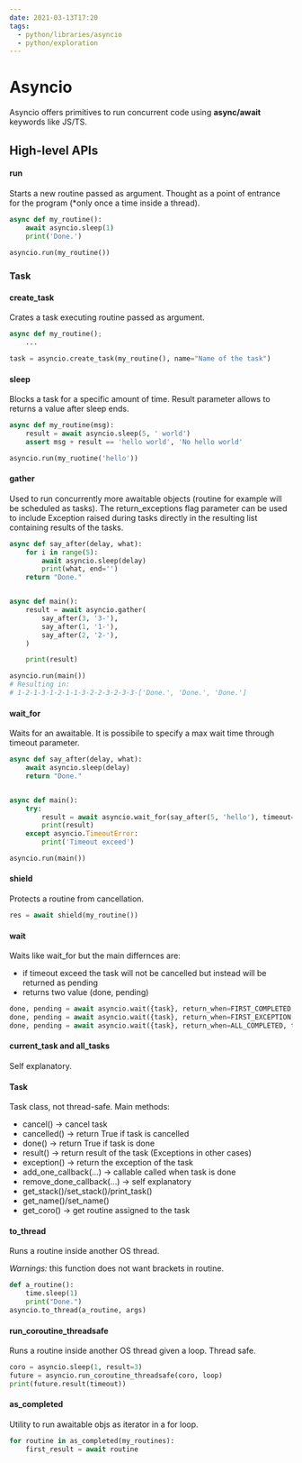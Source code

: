 ```yaml
---
date: 2021-03-13T17:20
tags:
  - python/libraries/asyncio
  - python/exploration
---
```


# Asyncio
Asyncio offers primitives to run concurrent code using **async/await** keywords like JS/TS.

## High-level APIs
#### run
Starts a new routine passed as argument. Thought as a point of entrance for the program (*only once a time inside a thread).

```python
async def my_routine():
    await asyncio.sleep(1)
    print('Done.')
        
asyncio.run(my_routine())
```

### Task
#### create_task
Crates a task executing routine passed as argument.
```python
async def my_routine();
    ...

task = asyncio.create_task(my_routine(), name="Name of the task")
```

#### sleep
Blocks a task for a specific amount of time. Result parameter allows to returns a value after sleep ends.

```python
async def my_routine(msg):
    result = await asyncio.sleep(5, ' world')
    assert msg + result == 'hello world', 'No hello world'

asyncio.run(my_ruotine('hello'))
```

#### gather
Used to run concurrently more awaitable objects (routine for example will be scheduled as tasks).
The return_exceptions flag parameter can be used to include Exception raised during tasks directly in the resulting list containing results of the tasks.

```python
async def say_after(delay, what):
    for i in range(5):
        await asyncio.sleep(delay)
        print(what, end='')
    return "Done."


async def main():
    result = await asyncio.gather(
        say_after(3, '3-'),
        say_after(1, '1-'),
        say_after(2, '2-'),
    )

    print(result)

asyncio.run(main())
# Resulting in:
# 1-2-1-3-1-2-1-1-3-2-2-3-2-3-3-['Done.', 'Done.', 'Done.']
```

#### wait_for
Waits for an awaitable. It is possibile to specify a max wait time through timeout parameter.

```python
async def say_after(delay, what):
    await asyncio.sleep(delay)
    return "Done."


async def main():
    try:
        result = await asyncio.wait_for(say_after(5, 'hello'), timeout=2)
        print(result)
    except asyncio.TimeoutError:
        print('Timeout exceed')

asyncio.run(main())
```

#### shield
Protects a routine from cancellation.

```python
res = await shield(my_routine())
```

#### wait
Waits like wait_for but the main differnces are:

* if timeout exceed the task will not be cancelled but instead will be returned as pending
* returns two value (done, pending)

```python
done, pending = await asyncio.wait({task}, return_when=FIRST_COMPLETED, timeout=10)
done, pending = await asyncio.wait({task}, return_when=FIRST_EXCEPTION, timeout=10)
done, pending = await asyncio.wait({task}, return_when=ALL_COMPLETED, timeout=10)
```

#### current_task and all_tasks
Self explanatory.

#### Task
Task class, not thread-safe. Main methods:

* cancel() → cancel task
* cancelled() → return True if task is cancelled
* done() → return True if task is done
* result() → return result of the task (Exceptions in other cases)
* exception() → return the exception of the task 
* add_one_callback(...) → callable called when task is done
* remove_done_callback(...) → self explanatory
* get_stack()/set_stack()/print_task()
* get_name()/set_name()
* get_coro() → get routine assigned to the task

#### to_thread
Runs a routine inside another OS thread.

*Warnings:* this function does not want brackets in routine.
```python
def a_routine():
    time.sleep(1)
    print("Done.")
asyncio.to_thread(a_routine, args)
```

#### run_coroutine_threadsafe
Runs a routine inside another OS thread given a loop. Thread safe.

```python
coro = asyncio.sleep(1, result=3)
future = asyncio.run_coroutine_threadsafe(coro, loop)
print(future.result(timeout))
```

#### as_completed
Utility to run awaitable objs as iterator in a for loop.

```python
for routine in as_completed(my_routines):
    first_result = await routine
```
